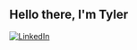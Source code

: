 ## Hello there, I'm Tyler

[![LinkedIn](https://img.shields.io/badge/LinkedIn-Profile-blue?style=flat-square&logo=linkedin)](https://www.linkedin.com/in/tyler-oliver-02b66b261/)

<!--
**toliver13/toliver13** is a ✨ _special_ ✨ repository because its `README.md` (this file) appears on your GitHub profile.

Here are some ideas to get you started:

- 🔭 I’m currently working on ...
- 🌱 I’m currently learning ...
- 👯 I’m looking to collaborate on ...
- 🤔 I’m looking for help with ...
- 💬 Ask me about ...
- 📫 How to reach me: ...
- 😄 Pronouns: ...
- ⚡ Fun fact: ...
-->
